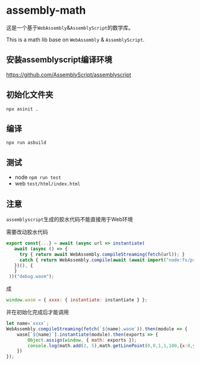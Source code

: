 # assembly-math

这是一个基于`WebAssembly`&`AssemblyScript`的数学库。

This is a math lib base on `WebAssembly` & `AssemblyScript`.

## 安装assemblyscript编译环境
https://github.com/AssemblyScript/assemblyscript

## 初始化文件夹
`npx asinit .` 

## 编译
`npx run asbuild`

## 测试
 - node `npm run test`
 - web `test/html/index.html`

## 注意

`assemblyscript`生成的胶水代码不能直接用于Web环境

需要改动胶水代码
```js
export const{...} = await (async url => instantiate(
   await (async () => {
     try { return await WebAssembly.compileStreaming(fetch(url)); }
     catch { return WebAssembly.compile(await (await import("node:fs/promises")).readFile(url)); }
   })(), {
   }
 ))("debug.wasm");
```
成
```js
window.wasm = { xxxx: { instantiate: instantiate } };
```
并在初始化完成后才能调用

```js
let name=`xxxx`;
WebAssembly.compileStreaming(fetch(`${name}.wasm`)).then(module => {
    wasm[`${name}`].instantiate(module).then(exports => {
        Object.assign(window, { math: exports });
        console.log(math.add(2, 5),math.getLinePoint(0,0,1,1,100,{x:0,y:0}));
    })
});
```

